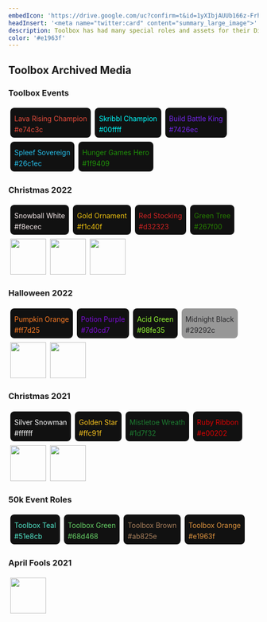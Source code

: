 ```yaml
---
embedIcon: 'https://drive.google.com/uc?confirm=t&id=1yXIbjAUUb166z-FrhN18LVhvcMawZEmg'
headInsert: '<meta name="twitter:card" content="summary_large_image">'
description: Toolbox has had many special roles and assets for their Discord server, whether it be seasonal or a member milestone. These colors and images are likely to never be seen again, unless archived as they happen, or at least soon enough that not all is lost.
color: '#e1963f'
---
```

## Toolbox Archived Media
<div class="changelog-container"><h3>Toolbox Events</h3><div><a class="home-content-container" style="border-radius:8px;background: #111;padding:8px;color:#ccc;display:inline-block;margin:4px;line-height: 0;--color: #e74c3c;"><p class="dreamsdb infotitle" style="color: var(--color);">Lava Rising Champion</p><p class="dreamsdb infostats" style="display: block;line-height: 16px;margin: 0;color: var(--color);">#e74c3c</p></a><a class="home-content-container" style="border-radius:8px;background: #111;padding:8px;color:#ccc;display:inline-block;margin:4px;line-height: 0;--color: #00ffff;"><p class="dreamsdb infotitle" style="color: var(--color);">Skribbl Champion</p><p class="dreamsdb infostats" style="display: block;line-height: 16px;margin: 0;color: var(--color);">#00ffff</p></a><a class="home-content-container" style="border-radius:8px;background: #111;padding:8px;color:#ccc;display:inline-block;margin:4px;line-height: 0;--color: #7426ec;"><p class="dreamsdb infotitle" style="color: var(--color);">Build Battle King</p><p class="dreamsdb infostats" style="display: block;line-height: 16px;margin: 0;color: var(--color);">#7426ec</p></a><a class="home-content-container" style="border-radius:8px;background: #111;padding:8px;color:#ccc;display:inline-block;margin:4px;line-height: 0;--color: #26c1ec;"><p class="dreamsdb infotitle" style="color: var(--color);">Spleef Sovereign</p><p class="dreamsdb infostats" style="display: block;line-height: 16px;margin: 0;color: var(--color);">#26c1ec</p></a><a class="home-content-container" style="border-radius:8px;background: #111;padding:8px;color:#ccc;display:inline-block;margin:4px;line-height: 0;--color: #1f9409;"><p class="dreamsdb infotitle" style="color: var(--color);">Hunger Games Hero</p><p class="dreamsdb infostats" style="display: block;line-height: 16px;margin: 0;color: var(--color);">#1f9409</p></a></div></div><div class="changelog-container"><h3>Christmas 2022</h3><div><a class="home-content-container" style="border-radius:8px;background: #111;padding:8px;color:#ccc;display:inline-block;margin:4px;line-height: 0;--color: #f8ecec;"><p class="dreamsdb infotitle" style="color: var(--color);">Snowball White</p><p class="dreamsdb infostats" style="display: block;line-height: 16px;margin: 0;color: var(--color);">#f8ecec</p></a><a class="home-content-container" style="border-radius:8px;background: #111;padding:8px;color:#ccc;display:inline-block;margin:4px;line-height: 0;--color: #f1c40f;"><p class="dreamsdb infotitle" style="color: var(--color);">Gold Ornament</p><p class="dreamsdb infostats" style="display: block;line-height: 16px;margin: 0;color: var(--color);">#f1c40f</p></a><a class="home-content-container" style="border-radius:8px;background: #111;padding:8px;color:#ccc;display:inline-block;margin:4px;line-height: 0;--color: #d32323;"><p class="dreamsdb infotitle" style="color: var(--color);">Red Stocking</p><p class="dreamsdb infostats" style="display: block;line-height: 16px;margin: 0;color: var(--color);">#d32323</p></a><a class="home-content-container" style="border-radius:8px;background: #111;padding:8px;color:#ccc;display:inline-block;margin:4px;line-height: 0;--color: #267f00;"><p class="dreamsdb infotitle" style="color: var(--color);">Green Tree</p><p class="dreamsdb infostats" style="display: block;line-height: 16px;margin: 0;color: var(--color);">#267f00</p></a><div class="home-content-container" style="justify-content:left"><style>.changelog-container>div>div>img{margin:4px;height:72px;image-rendering:pixelated}</style><img src="https://drive.google.com/uc?confirm=t&amp;id=1DHxyIZxz4buztEpmKE3DFb-uQ9LgV6RM"><img src="https://drive.google.com/uc?confirm=t&amp;id=11c48xhMAQDIWMO0Tw62cLt1v9S_MTlVI"><img src="https://drive.google.com/uc?confirm=t&amp;id=1ZKrAwvSFEJHSYw-X8PLgii2l_9RVgND7"></div></div></div><div class="changelog-container"><h3>Halloween 2022</h3><div><a class="home-content-container" style="border-radius:8px;background: #111;padding:8px;color:#ccc;display:inline-block;margin:4px;line-height: 0;--color: #ff7d25;"><p class="dreamsdb infotitle" style="color: var(--color);">Pumpkin Orange</p><p class="dreamsdb infostats" style="display: block;line-height: 16px;margin: 0;color: var(--color);">#ff7d25</p></a><a class="home-content-container" style="border-radius:8px;background: #111;padding:8px;color:#ccc;display:inline-block;margin:4px;line-height: 0;--color: #7d0cd7;"><p class="dreamsdb infotitle" style="color: var(--color);">Potion Purple</p><p class="dreamsdb infostats" style="display: block;line-height: 16px;margin: 0;color: var(--color);">#7d0cd7</p></a><a class="home-content-container" style="border-radius:8px;background: #111;padding:8px;color:#ccc;display:inline-block;margin:4px;line-height: 0;--color: #98fe35;"><p class="dreamsdb infotitle" style="color: var(--color);">Acid Green</p><p class="dreamsdb infostats" style="display: block;line-height: 16px;margin: 0;color: var(--color);">#98fe35</p></a><a class="home-content-container" style="border-radius:8px;background: #888d;padding:8px;color:#ccc;display:inline-block;margin:4px;line-height: 0;--color: #29292c;"><p class="dreamsdb infotitle" style="color: var(--color);">Midnight Black</p><p class="dreamsdb infostats" style="display: block;line-height: 16px;margin: 0;color: var(--color);">#29292c</p></a><div class="home-content-container" style="justify-content:left"><style>.changelog-container>div>div>img{margin:4px;height:72px;image-rendering:pixelated}</style><img src="https://drive.google.com/uc?confirm=t&amp;id=1jwjNRIz9ZyjcDRTA69WbErnvCURjvJc7"><img src="https://drive.google.com/uc?confirm=t&amp;id=1IMy16Y_NrYMqUb-NsHMHy_273Pg4fSB4"></div></div></div><div class="changelog-container"><h3>Christmas 2021</h3><div><a class="home-content-container" style="border-radius:8px;background: #111;padding:8px;color:#ccc;display:inline-block;margin:4px;line-height: 0;--color: #ffffff;"><p class="dreamsdb infotitle" style="color: var(--color);">Silver Snowman</p><p class="dreamsdb infostats" style="display: block;line-height: 16px;margin: 0;color: var(--color);">#ffffff</p></a><a class="home-content-container" style="border-radius:8px;background: #111;padding:8px;color:#ccc;display:inline-block;margin:4px;line-height: 0;--color: #ffc91f;"><p class="dreamsdb infotitle" style="color: var(--color);">Golden Star</p><p class="dreamsdb infostats" style="display: block;line-height: 16px;margin: 0;color: var(--color);">#ffc91f</p></a><a class="home-content-container" style="border-radius:8px;background: #111;padding:8px;color:#ccc;display:inline-block;margin:4px;line-height: 0;--color: #1d7f32;"><p class="dreamsdb infotitle" style="color: var(--color);">Mistletoe Wreath</p><p class="dreamsdb infostats" style="display: block;line-height: 16px;margin: 0;color: var(--color);">#1d7f32</p></a><a class="home-content-container" style="border-radius:8px;background: #111;padding:8px;color:#ccc;display:inline-block;margin:4px;line-height: 0;--color: #e00202;"><p class="dreamsdb infotitle" style="color: var(--color);">Ruby Ribbon</p><p class="dreamsdb infostats" style="display: block;line-height: 16px;margin: 0;color: var(--color);">#e00202</p></a><div class="home-content-container" style="justify-content:left"><style>.changelog-container>div>div>img{margin:4px;height:72px;image-rendering:pixelated}</style><img src="https://drive.google.com/uc?confirm=t&amp;id=1aXoeuMa06wbd5HQjOOn5OiCfdAyVEgBo"><img src="https://drive.google.com/uc?confirm=t&amp;id=1JOUXRPJ5jiQ1aup21Rjf-LPVgsezm927"></div></div></div><div class="changelog-container"><h3>50k Event Roles</h3><div><a class="home-content-container" style="border-radius:8px;background: #111;padding:8px;color:#ccc;display:inline-block;margin:4px;line-height: 0;--color: #51e8cb;"><p class="dreamsdb infotitle" style="color: var(--color);">Toolbox Teal</p><p class="dreamsdb infostats" style="display: block;line-height: 16px;margin: 0;color: var(--color);">#51e8cb</p></a><a class="home-content-container" style="border-radius:8px;background: #111;padding:8px;color:#ccc;display:inline-block;margin:4px;line-height: 0;--color: #68d468;"><p class="dreamsdb infotitle" style="color: var(--color);">Toolbox Green</p><p class="dreamsdb infostats" style="display: block;line-height: 16px;margin: 0;color: var(--color);">#68d468</p></a><a class="home-content-container" style="border-radius:8px;background: #111;padding:8px;color:#ccc;display:inline-block;margin:4px;line-height: 0;--color: #ab825e;"><p class="dreamsdb infotitle" style="color: var(--color);">Toolbox Brown</p><p class="dreamsdb infostats" style="display: block;line-height: 16px;margin: 0;color: var(--color);">#ab825e</p></a><a class="home-content-container" style="border-radius:8px;background: #111;padding:8px;color:#ccc;display:inline-block;margin:4px;line-height: 0;--color: #e1963f;"><p class="dreamsdb infotitle" style="color: var(--color);">Toolbox Orange</p><p class="dreamsdb infostats" style="display: block;line-height: 16px;margin: 0;color: var(--color);">#e1963f</p></a></div></div><div class="changelog-container"><h3>April Fools 2021</h3><div><div class="home-content-container" style="justify-content:left"><style>.changelog-container>div>div>img{margin:4px;height:72px;image-rendering:pixelated}</style><img src="https://drive.google.com/uc?confirm=t&amp;id=1NU1E5rHNHyDNnYm32bgg2mIc-lqNH0uU"></div></div></div>

